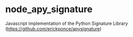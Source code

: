 # node_apy_signature
Javascript implementation of the Python Signature Library (https://github.com/erickponce/apysignature)
